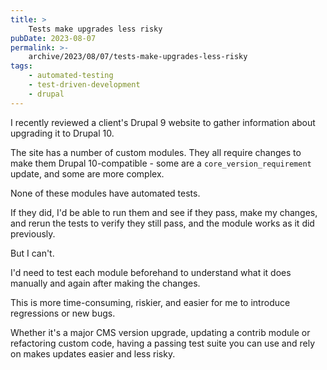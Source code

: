 ```yaml
---
title: >
    Tests make upgrades less risky
pubDate: 2023-08-07
permalink: >-
    archive/2023/08/07/tests-make-upgrades-less-risky
tags:
    - automated-testing
    - test-driven-development
    - drupal
---
```


I recently reviewed a client's Drupal 9 website to gather information about upgrading it to Drupal 10.

The site has a number of custom modules. They all require changes to make them Drupal 10-compatible - some are a `core_version_requirement` update, and some are more complex.

None of these modules have automated tests.

If they did, I'd be able to run them and see if they pass, make my changes, and rerun the tests to verify they still pass, and the module works as it did previously.

But I can't.

I'd need to test each module beforehand to understand what it does manually and again after making the changes.

This is more time-consuming, riskier, and easier for me to introduce regressions or new bugs.

Whether it's a major CMS version upgrade, updating a contrib module or refactoring custom code, having a passing test suite you can use and rely on makes updates easier and less risky.
